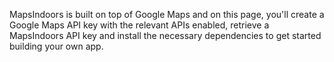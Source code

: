 MapsIndoors is built on top of Google Maps and on this page, you'll create a Google Maps API key with the relevant APIs enabled, retrieve a MapsIndoors API key and install the necessary dependencies to get started building your own app.
